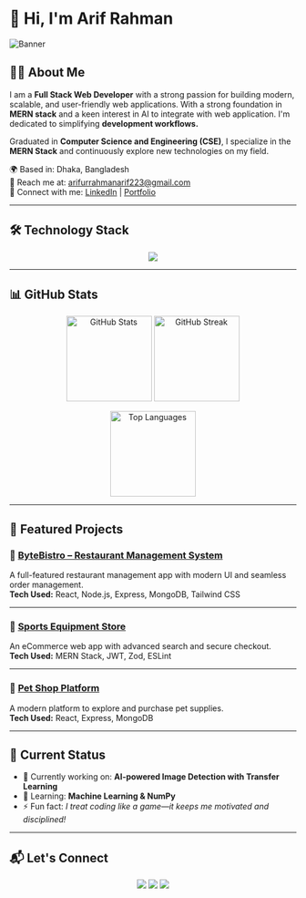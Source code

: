# 👋 Hi, I'm Arif Rahman  

![Banner](https://i.ibb.co.com/rGmjMXjN/Black-Modern-Personal-Linked-In-Banner-2.png) 

## 👨‍💻 About Me  
I am a **Full Stack Web Developer** with a strong passion for building modern, scalable, and user-friendly web applications. With a strong foundation in **MERN stack** and a keen interest in AI to integrate with web application. I'm dedicated to simplifying **development workflows.**

Graduated in **Computer Science and Engineering (CSE)**, I specialize in the **MERN Stack** and continuously explore new technologies on my field. 

🌍 Based in: Dhaka, Bangladesh  
📧 Reach me at: [arifurrahmanarif223@gmail.com](arifurrahmanarif223@gmail.com)  
🔗 Connect with me: [LinkedIn](https://www.linkedin.com/in/arifur-rahman223/) | [Portfolio](https://my-portfolio-woad-ten-74.vercel.app/)  

---

## 🛠️ Technology Stack  

<p align="center">
  <img src="https://skillicons.dev/icons?i=html,css,js,ts,react,next,tailwind,redux,nodejs,express,mongodb,python,git,github,vscode,figma" />
</p>

---

## 📊 GitHub Stats  

<p align="center">
  <img src="https://github-readme-stats.vercel.app/api?username=arif1101&show_icons=true&theme=tokyonight" alt="GitHub Stats" height="150"/>
  <img src="https://github-readme-streak-stats.herokuapp.com/?user=arif1101&theme=tokyonight" alt="GitHub Streak" height="150"/>
</p>  

<p align="center">
  <img src="https://github-readme-stats.vercel.app/api/top-langs/?username=arif1101&layout=compact&theme=tokyonight" alt="Top Languages" weidth="150" height="150"/>
</p>

---

## 🚀 Featured Projects  

### 🛒 [ByteBistro – Restaurant Management System](#)  
A full-featured restaurant management app with modern UI and seamless order management.  
**Tech Used:** React, Node.js, Express, MongoDB, Tailwind CSS  

---

### 🎯 [Sports Equipment Store](#)  
An eCommerce web app with advanced search and secure checkout.  
**Tech Used:** MERN Stack, JWT, Zod, ESLint  

---

### 🐾 [Pet Shop Platform](#)  
A modern platform to explore and purchase pet supplies.  
**Tech Used:** React, Express, MongoDB  

---

## 📌 Current Status  
- 🔭 Currently working on: **AI-powered Image Detection with Transfer Learning**  
- 🌱 Learning: **Machine Learning & NumPy**  
- ⚡ Fun fact: *I treat coding like a game—it keeps me motivated and disciplined!*  

---

## 📬 Let's Connect  
<p align="center">
  <a href="mailto:arif.dev@gmail.com"><img src="https://skillicons.dev/icons?i=gmail" /></a>
  <a href="https://linkedin.com/in/arifrahman"><img src="https://skillicons.dev/icons?i=linkedin" /></a>
  <a href="https://github.com/arifrahman"><img src="https://skillicons.dev/icons?i=github" /></a>
</p>
